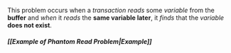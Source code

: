This problem occurs when a *transaction* *reads* some *variable* from the **buffer** and *when* it *reads* the **same variable later**, it *finds* that the *variable* **does not exist**.
##### *[[Example of Phantom Read Problem|Example]]*

